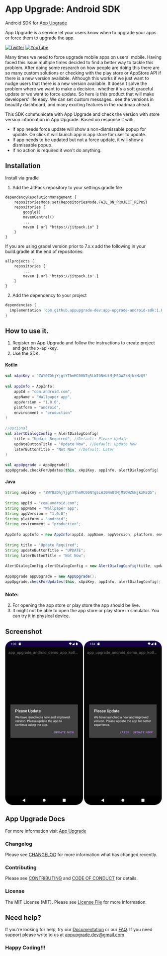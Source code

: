# App Upgrade: Android SDK

Android SDK for [App Upgrade](https://appupgrade.dev)

App Upgrade is a service let your users know when to upgrade your apps or force them to upgrade the app.

[![Twitter](https://img.shields.io/twitter/follow/app_upgrade?style=social)](https://twitter.com/app_upgrade)
[![YouTube](https://img.shields.io/youtube/channel/subscribers/UC0ZVJPYHFVuMwEsro4VZKXw?style=social)](https://www.youtube.com/channel/UC0ZVJPYHFVuMwEsro4VZKXw)

Many times we need to force upgrade mobile apps on users' mobile. Having faced this issue multiple times decided to find a better way to tackle this problem. After doing some research on how people are doing this there are so many custom solutions or checking with the play store or AppStore API if there is a new version available. Although this works if we just want to nudge users that there is a new version available. It doesn't solve the problem where we want to make a decision.. whether it's a soft graceful update or we want to force update. So here is this product that will make developers' life easy. We can set custom messages.. see the versions in beautify dashboard, and many exciting features in the roadmap ahead.

This SDK communicate with App Upgrade and check the version with store version information in App Upgrade. Based on response it will:
- If app needs force update will show a non-dismissable popup for update. On click it will launch app in app store for user to update.
- If app needs to be updated but not a force update, it will show a dismissable popup.
- If no action is required it won't do anything.

## Installation
Install via gradle

1. Add the JitPack repository to your settings.gradle file
```
dependencyResolutionManagement {
    repositoriesMode.set(RepositoriesMode.FAIL_ON_PROJECT_REPOS)
    repositories {
        google()
        mavenCentral()
        ...
        maven { url "https://jitpack.io" }
    }
}
```
If you are using gradel version prior to 7.x.x add the following in your build.gradle at the end of repositories:
```
allprojects {
    repositories {
        ...
        maven { url 'https://jitpack.io' }
    }
}
```

2. Add the dependency to your project
```groovy
dependencies {
  implementation 'com.github.appupgrade-dev:app-upgrade-android-sdk:1.0.1'
}
```

## How to use it.
1. Register on App Upgrade and follow the instructions to create project and get the x-api-key.
2. Use the SDK.

#### Kotlin

```kotlin
val xApiKey = "ZWY0ZDhjYjgtYThmMC00NTg5LWI0NmUtMjM5OWZkNjkzMzQ5"

val appInfo = AppInfo(
    appId = "com.android.com",
    appName = "Wallpaper app",
    appVersion = "1.0.0",
    platform = "android",
    environment = "production"
)

//Optional
val alertDialogConfig = AlertDialogConfig(
    title = "Update Required", //Default: Please Update
    updateButtonTitle = "Update Now", //Default: Update Now
    laterButtonTitle = "Not Now" //Default: Later
)

val appUpgrade = AppUpgrade()
appUpgrade.checkForUpdates(this, xApiKey, appInfo, alertDialogConfig)
```

#### Java
```java
String xApiKey = "ZWY0ZDhjYjgtYThmMC00NTg5LWI0NmUtMjM5OWZkNjkzMzQ5";

String appId = "com.android.com";
String appName = "Wallpaper app";
String appVersion = "1.0.0";
String platform = "android";
String environment = "production";

AppInfo appInfo = new AppInfo(appId, appName, appVersion, platform, environment);

String title = "Update Required";
String updateButtonTitle = "UPDATE";
String laterButtonTitle = "Not Now";

AlertDialogConfig alertDialogConfig = new AlertDialogConfig(title, updateButtonTitle, laterButtonTitle);

AppUpgrade appUpgrade = new AppUpgrade();
appUpgrade.checkForUpdates(this, xApiKey, appInfo, alertDialogConfig);
```

### Note:
2. For opening the app store or play store the app should be live.
3. It might not be able to open the app store or play store in simulator. You can try it in physical device.


## Screenshot
 ![forceupgrade_android_kotlin](https://raw.githubusercontent.com/appupgrade-dev/app-upgrade-assets/main/images/forceupgrade_android_kotlin.png)

## App Upgrade Docs
For more information visit [App Upgrade](https://appupgrade.dev)

### Changelog

Please see [CHANGELOG](CHANGELOG.md) for more information what has changed recently.

### Contributing

Please see [CONTRIBUTING](CONTRIBUTING.md) and [CODE OF CONDUCT](CODE_OF_CONDUCT.md) for details.

### License

The MIT License (MIT). Please see [License File](LICENSE) for more information.

## Need help?

If you're looking for help, try our [Documentation](https://appupgrade.dev/docs/) or our [FAQ](https://appupgrade.dev/docs/app-upgrade-faq).
If you need support please write to us at appupgrade.dev@gmail.com

### Happy Coding!!!
